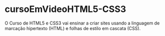 # cursoEmVideoHTML5-CSS3
O Curso de HTML5 e CSS3 vai ensinar a criar sites usando a linguagem de marcação hipertexto (HTML) e folhas de estilo em cascata (CSS).

